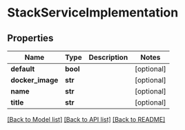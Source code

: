 # StackServiceImplementation

## Properties
Name | Type | Description | Notes
------------ | ------------- | ------------- | -------------
**default** | **bool** |  | [optional] 
**docker_image** | **str** |  | [optional] 
**name** | **str** |  | [optional] 
**title** | **str** |  | [optional] 

[[Back to Model list]](../README.md#documentation-for-models) [[Back to API list]](../README.md#documentation-for-api-endpoints) [[Back to README]](../README.md)


